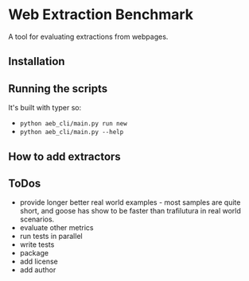 # Web Extraction Benchmark
A tool for evaluating extractions from webpages. 

## Installation

## Running the scripts
It's built with typer so:
- `python aeb_cli/main.py run new`
- `python aeb_cli/main.py --help`

## How to add extractors

## ToDos
- provide longer better real world examples - most samples are quite short, and goose has show to be faster than trafilutura in real world scenarios. 
- evaluate other metrics
- run tests in parallel 
- write tests
- package
- add license
- add author 